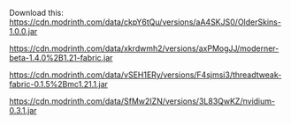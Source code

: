 Download this:
https://cdn.modrinth.com/data/ckpY6tQu/versions/aA4SKJS0/OlderSkins-1.0.0.jar

https://cdn.modrinth.com/data/xkrdwmh2/versions/axPMogJJ/moderner-beta-1.4.0%2B1.21-fabric.jar

https://cdn.modrinth.com/data/vSEH1ERy/versions/F4sjmsi3/threadtweak-fabric-0.1.5%2Bmc1.21.1.jar

https://cdn.modrinth.com/data/SfMw2IZN/versions/3L83QwKZ/nvidium-0.3.1.jar